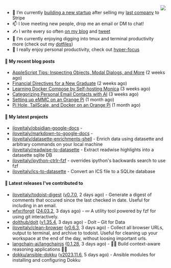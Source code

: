 <img align="right" src="https://github-readme-stats.vercel.app/api?username=iloveitaly&show_icons=true&text_color=718096&hide_title=true"/>

- 🔭 I’m currently [building a new startup](https://mikebian.co/bye-stripe-on-to-the-next-adventure/) after selling my [last company](https://suitesync.io) to Stripe
- 📫 I love meeting new people, drop me an email or DM to chat!
- ✍️ I write every so often [on my blog](http://mikebian.co/) and [tweet](https://twitter.com/mike_bianco)
- 🌱 I’m currently enjoying digging into tmux and terminal productivity more (check out my [dotfiles](https://github.com/iloveitaly/dotfiles))
- 💬 I really enjoy personal productivity, check out [hyper-focus](https://github.com/iloveitaly/hyper-focus)

#### 📜 My recent blog posts


- [AppleScript Tips: Inspecting Objects, Modal Dialogs, and More](https://mikebian.co/applescript-tips-inspecting-objects-modal-dialogs-and-more/) (2 weeks ago)
- [Financial Directives for a New Graduate](https://mikebian.co/financial-directives-for-a-new-graduate/) (2 weeks ago)
- [Learning Docker Compose by Self-hosting Monica](https://mikebian.co/learning-docker-compose-by-self-hosting-monica/) (3 weeks ago)
- [Categorizing Personal Email Contacts with AI](https://mikebian.co/categorizing-personal-email-contacts-with-ai/) (3 weeks ago)
- [Setting up eMMC on an Orange Pi](https://mikebian.co/setting-up-emmc-on-an-orange-pi/) (1 month ago)
- [Pi Hole, TailScale, and Docker on an Orange Pi](https://mikebian.co/pi-hole-tailscale-and-docker-on-an-orange-pi/) (1 month ago)

#### 🌱 My latest projects


- [iloveitaly/obsidian-google-docs](https://github.com/iloveitaly/obsidian-google-docs) - 
- [iloveitaly/markdown-to-google-docs](https://github.com/iloveitaly/markdown-to-google-docs) - 
- [iloveitaly/datasette-enrichments-shell](https://github.com/iloveitaly/datasette-enrichments-shell) - Enrich data using datasette and arbitrary commands on your local machine
- [iloveitaly/readwise-to-datasette](https://github.com/iloveitaly/readwise-to-datasette) - Extract readwise highlights into a datasette sqlite DB
- [iloveitaly/ipython-ctrlr-fzf](https://github.com/iloveitaly/ipython-ctrlr-fzf) - overrides ipython&#39;s backwards search to use fzf
- [iloveitaly/ics-to-datasette](https://github.com/iloveitaly/ics-to-datasette) - Convert an ICS file to a SQLite database

#### 🔭 Latest releases I've contributed to


- [iloveitaly/todoist-digest](https://github.com/iloveitaly/todoist-digest) ([v0.7.0](https://github.com/iloveitaly/todoist-digest/releases/tag/v0.7.0), 2 days ago) - Generate a digest of comments that occured since the last checked in date. Useful for including in an email.
- [wfxr/forgit](https://github.com/wfxr/forgit) ([24.03.2](https://github.com/wfxr/forgit/releases/tag/24.03.2), 3 days ago) - :zzz: A utility tool powered by fzf for using git interactively.
- [dolthub/dolt](https://github.com/dolthub/dolt) ([v1.35.4](https://github.com/dolthub/dolt/releases/tag/v1.35.4), 3 days ago) - Dolt – Git for Data
- [iloveitaly/clean-browser](https://github.com/iloveitaly/clean-browser) ([v0.6.3](https://github.com/iloveitaly/clean-browser/releases/tag/v0.6.3), 3 days ago) - Collect all browser URLs, output to terminal, and archive to todoist. Useful for cleaning up your workspace at the end of the day, without loosing important urls.
- [langchain-ai/langchainjs](https://github.com/langchain-ai/langchainjs) ([0.1.28](https://github.com/langchain-ai/langchainjs/releases/tag/0.1.28), 3 days ago) - 🦜🔗 Build context-aware reasoning applications 🦜🔗
- [dokku/ansible-dokku](https://github.com/dokku/ansible-dokku) ([v2023.11.6](https://github.com/dokku/ansible-dokku/releases/tag/v2023.11.6), 5 days ago) - Ansible modules for installing and configuring Dokku
